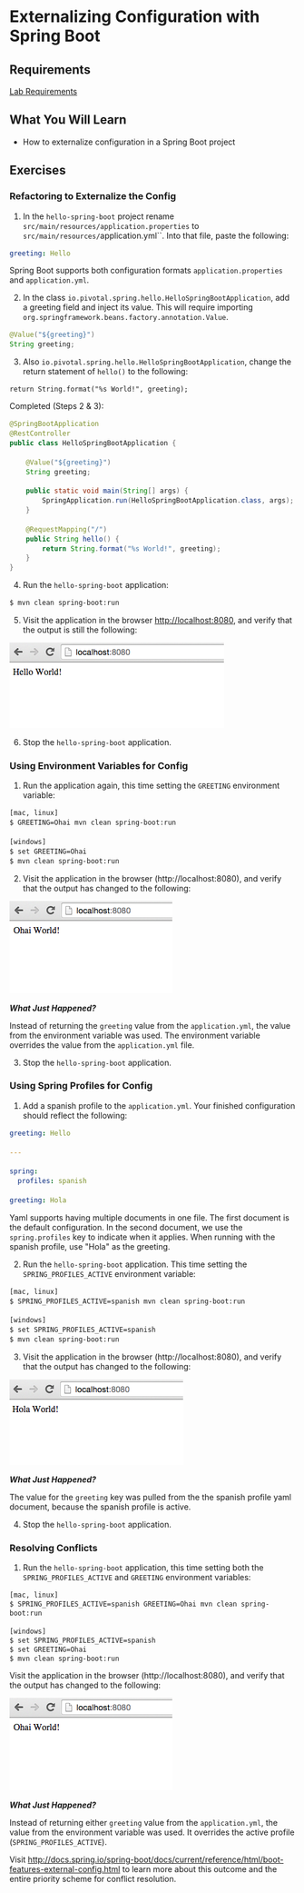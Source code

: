 # Externalizing Configuration with Spring Boot

## Requirements

[Lab Requirements](https://github.com/pivotal-enablement/cloud-native-app-labs/blob/master/lab-instructions/requirements.md)

## What You Will Learn

* How to externalize configuration in a Spring Boot project

## Exercises

### Refactoring to Externalize the Config

1) In the `hello-spring-boot` project rename `src/main/resources/application.properties` to `src/main/resources/`application.yml``. Into that file, paste the following:

```yml
greeting: Hello
```

Spring Boot supports both configuration formats `application.properties` and `application.yml`.

2) In the class `io.pivotal.spring.hello.HelloSpringBootApplication`, add a greeting field and inject its value.  This will require importing `org.springframework.beans.factory.annotation.Value`.

```java
@Value("${greeting}")
String greeting;
```


3) Also `io.pivotal.spring.hello.HelloSpringBootApplication`, change the return statement of `hello()` to the following:

```
return String.format("%s World!", greeting);
```

Completed (Steps 2 & 3):
```java
@SpringBootApplication
@RestController
public class HelloSpringBootApplication {

	@Value("${greeting}")
	String greeting;

    public static void main(String[] args) {
        SpringApplication.run(HelloSpringBootApplication.class, args);
    }

    @RequestMapping("/")
    public String hello() {
        return String.format("%s World!", greeting);
    }
}
```

4) Run the `hello-spring-boot` application:

``` bash
$ mvn clean spring-boot:run
```

5) Visit the application in the browser [http://localhost:8080](http://localhost:8080), and verify that the output is still the following:

![Hello World](resources/images/hello-world.png "Hello World")

6) Stop the `hello-spring-boot` application.

### Using Environment Variables for Config

1) Run the application again, this time setting the `GREETING` environment variable:

```bash
[mac, linux]
$ GREETING=Ohai mvn clean spring-boot:run

[windows]
$ set GREETING=Ohai
$ mvn clean spring-boot:run
```

2) Visit the application in the browser (http://localhost:8080), and verify that the output has changed to the following:

![Ohai World](resources/images/ohai-world.png "Ohai World")

***What Just Happened?***

Instead of returning the `greeting` value from the `application.yml`, the value from the environment variable was used.  The environment variable overrides the value from the `application.yml` file.

3) Stop the `hello-spring-boot` application.

### Using Spring Profiles for Config

1) Add a spanish profile to the `application.yml`. Your finished configuration should reflect the following:

```yml
greeting: Hello

---

spring:
  profiles: spanish

greeting: Hola
```

Yaml supports having multiple documents in one file.  The first document is the default configuration.  In the second document, we  use the `spring.profiles` key to indicate when it applies.  When running with the spanish profile, use "Hola" as the greeting.


2) Run the `hello-spring-boot` application.  This time setting the `SPRING_PROFILES_ACTIVE` environment variable:

```bash
[mac, linux]
$ SPRING_PROFILES_ACTIVE=spanish mvn clean spring-boot:run

[windows]
$ set SPRING_PROFILES_ACTIVE=spanish
$ mvn clean spring-boot:run
```

3) Visit the application in the browser (http://localhost:8080), and verify that the output has changed to the following:

![Hola World](resources/images/hola-world.png "Hola World")

***What Just Happened?***

The value for the `greeting` key was pulled from the the spanish profile yaml document, because the spanish profile is active.

4) Stop the `hello-spring-boot` application.

### Resolving Conflicts

1) Run the `hello-spring-boot` application, this time setting both the `SPRING_PROFILES_ACTIVE` and `GREETING` environment variables:

```
[mac, linux]
$ SPRING_PROFILES_ACTIVE=spanish GREETING=Ohai mvn clean spring-boot:run

[windows]
$ set SPRING_PROFILES_ACTIVE=spanish
$ set GREETING=Ohai
$ mvn clean spring-boot:run
```

Visit the application in the browser (http://localhost:8080), and verify that the output has changed to the following:

![Ohai World](resources/images/ohai-world.png "Ohai World")

***What Just Happened?***

Instead of returning either `greeting` value from the `application.yml`, the value from the environment variable was used.  It overrides the active profile (`SPRING_PROFILES_ACTIVE`).

Visit http://docs.spring.io/spring-boot/docs/current/reference/html/boot-features-external-config.html to learn more about this outcome and the entire priority scheme for conflict resolution.
